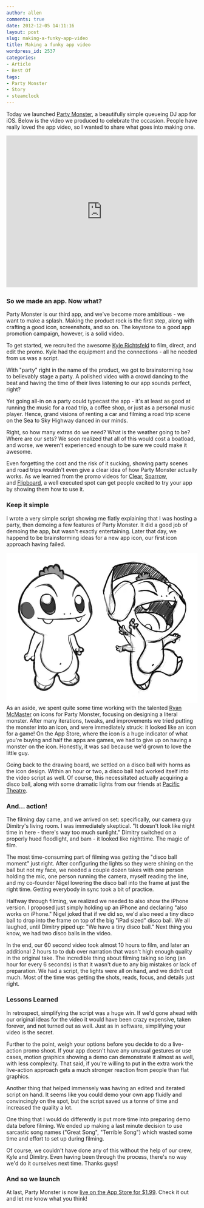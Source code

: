 ```yaml
---
author: allen
comments: true
date: 2012-12-05 14:11:16
layout: post
slug: making-a-funky-app-video
title: Making a funky app video
wordpress_id: 2537
categories:
- Article
- Best Of
tags:
- Party Monster
- Story
- steamclock
---
```


Today we launched [Party Monster](https://www.steamclock.com/partymonster/), a beautifully simple queueing DJ app for iOS. Below is the video we produced to celebrate the occasion. People have really loved the app video, so I wanted to share what goes into making one.

<iframe src="https://player.vimeo.com/video/54495310?byline=0&amp;portrait=0&amp;badge=0&amp;color=a545f5" frameborder="0" width="100%" height="400" style="margin: 0px auto;"> </iframe>


### So we made an app. Now what?

Party Monster is our third app, and we've become more ambitious - we want to make a splash. Making the product rock is the first step, along with crafting a good icon, screenshots, and so on. The keystone to a good app promotion campaign, however, is a solid video.

To get started, we recruited the awesome [Kyle Richtsfeld](http://www.kylerichtsfeld.com/) to film, direct, and edit the promo. Kyle had the equipment and the connections - all he needed from us was a script.

With "party" right in the name of the product, we got to brainstorming how to believably stage a party. A polished video with a crowd dancing to the beat and having the time of their lives listening to our app sounds perfect, right?

Yet going all-in on a party could typecast the app - it's at least as good at running the music for a road trip, a coffee shop, or just as a personal music player. Hence, grand visions of renting a car and filming a road trip scene on the Sea to Sky Highway danced in our minds.

Right, so how many extras do we need? What is the weather going to be? Where are our sets? We soon realized that all of this would cost a boatload, and worse, we weren't experienced enough to be sure we could make it awesome.

Even forgetting the cost and the risk of it sucking, showing party scenes and road trips wouldn't even give a clear idea of how Party Monster actually works. As we learned from the promo videos for [Clear](https://vimeo.com/35693267), [Sparrow](https://vimeo.com/32852176), and [Flipboard](http://www.youtube.com/watch?v=v2vpvEDS00o), a well executed spot can get people excited to try your app by showing them how to use it.


### Keep it simple


I wrote a very simple script showing me flatly explaining that I was hosting a party, then demoing a few features of Party Monster. It did a good job of demoing the app, but wasn't exactly entertaining. Later that day, we happend to be brainstorming ideas for a new app icon, our first icon approach having failed.

[![](/images/wp-uploads/2012/12/party-monsters.jpg)](/images/wp-uploads/2012/12/party-monsters.jpg)As an aside, we spent quite some time working with the talented [Ryan McMaster](http://theorydesign.ca/) on icons for Party Monster, focusing on designing a literal monster. After many iterations, tweaks, and improvements we tried putting the monster into an icon, and were immediately struck: it looked like an icon for a game! On the App Store, where the icon is a huge indicator of what you're buying and half the apps are games, we had to give up on having a monster on the icon. Honestly, it was sad because we'd grown to love the little guy.

Going back to the drawing board, we settled on a disco ball with horns as the icon design. Within an hour or two, a disco ball had worked itself into the video script as well. Of course, this necessitated actually acquiring a disco ball, along with some dramatic lights from our friends at [Pacific Theatre](http://pacifictheatre.org/).


### And... action!


The filming day came, and we arrived on set: specifically, our camera guy Dimitry's living room. I was immediately skeptical. "It doesn't look like night time in here - there's way too much sunlight." Dimitry switched on a properly hued floodlight, and bam - it looked like nighttime. The magic of film.

The most time-consuming part of filming was getting the "disco ball moment" just right. After configuring the lights so they were shining on the ball but not my face, we needed a couple dozen takes with one person holding the mic, one person running the camera, myself reading the line, and my co-founder Nigel lowering the disco ball into the frame at just the right time. Getting everybody in sync took a bit of practice.



Halfway through filming, we realized we needed to also show the iPhone version. I proposed just simply holding up an iPhone and declaring "also works on iPhone." Nigel joked that if we did so, we'd also need a tiny disco ball to drop into the frame on top of the big "iPad sized" disco ball. We all laughed, until Dimitry piped up: "We have a tiny disco ball." Next thing you know, we had two disco balls in the video.

In the end, our 60 second video took almost 10 hours to film, and later an additional 2 hours to to dub over narration that wasn't high enough quality in the original take. The incredible thing about filming taking so long (an hour for every 6 seconds) is that it wasn't due to any big mistakes or lack of preparation. We had a script, the lights were all on hand, and we didn't cut much. Most of the time was getting the shots, reads, focus, and details just right.


### Lessons Learned


In retrospect, simplifying the script was a huge win. If we'd gone ahead with our original ideas for the video it would have been crazy expensive, taken forever, and not turned out as well. Just as in software, simplifying your video is the secret.

Further to the point, weigh your options before you decide to do a live-action promo shoot. If your app doesn't have any unusual gestures or use cases, motion graphics showing a demo can demonstrate it almost as well, with less complexity. That said, if you're willing to put in the extra work the live-action approach gets a much stronger reaction from people than flat graphics.

Another thing that helped immensely was having an edited and iterated script on hand. It seems like you could demo your own app fluidly and convincingly on the spot, but the script saved us a tonne of time and increased the quality a lot.

One thing that I would do differently is put more time into preparing demo data before filming. We ended up making a last minute decision to use sarcastic song names ("Great Song", "Terrible Song") which wasted some time and effort to set up during filming.

Of course, we couldn't have done any of this without the help of our crew, Kyle and Dimitry. Even having been through the process, there's no way we'd do it ourselves next time. Thanks guys!


### And so we launch


At last, Party Monster is now [live on the App Store for $1.99](http://www.steamclock.com/partymonster/appstore). Check it out and let me know what you think!
